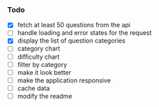 ### Todo
- [x] fetch at least 50 questions from the api
- [ ] handle loading and error states for the request
- [x] display the list of question categories
- [ ] category chart
- [ ] difficulty chart
- [ ] filter by category
- [ ] make it look better
- [ ] make the application responsive
- [ ] cache data
- [ ] modify the readme
